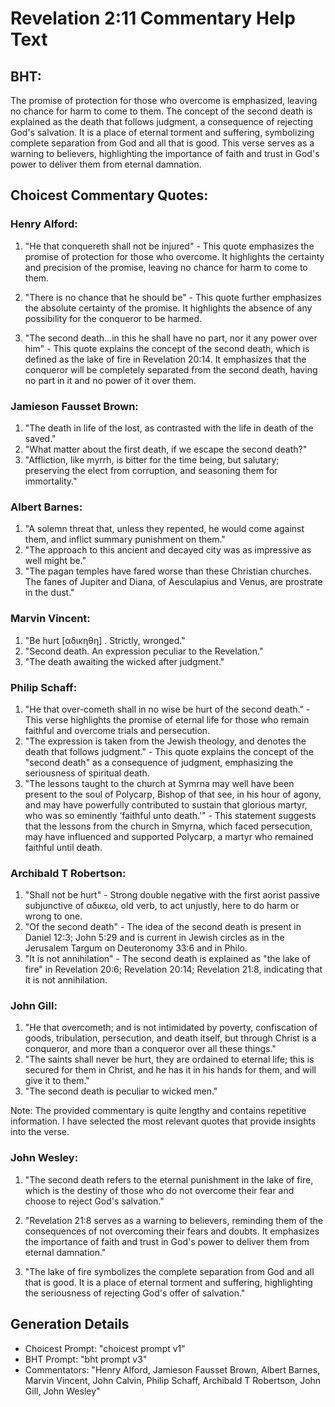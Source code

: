 # Revelation 2:11 Commentary Help Text

## BHT:
The promise of protection for those who overcome is emphasized, leaving no chance for harm to come to them. The concept of the second death is explained as the death that follows judgment, a consequence of rejecting God's salvation. It is a place of eternal torment and suffering, symbolizing complete separation from God and all that is good. This verse serves as a warning to believers, highlighting the importance of faith and trust in God's power to deliver them from eternal damnation.

## Choicest Commentary Quotes:
### Henry Alford:
1. "He that conquereth shall not be injured" - This quote emphasizes the promise of protection for those who overcome. It highlights the certainty and precision of the promise, leaving no chance for harm to come to them.

2. "There is no chance that he should be" - This quote further emphasizes the absolute certainty of the promise. It highlights the absence of any possibility for the conqueror to be harmed.

3. "The second death...in this he shall have no part, nor it any power over him" - This quote explains the concept of the second death, which is defined as the lake of fire in Revelation 20:14. It emphasizes that the conqueror will be completely separated from the second death, having no part in it and no power of it over them.

### Jamieson Fausset Brown:
1. "The death in life of the lost, as contrasted with the life in death of the saved."
2. "What matter about the first death, if we escape the second death?"
3. "Affliction, like myrrh, is bitter for the time being, but salutary; preserving the elect from corruption, and seasoning them for immortality."

### Albert Barnes:
1. "A solemn threat that, unless they repented, he would come against them, and inflict summary punishment on them." 
2. "The approach to this ancient and decayed city was as impressive as well might be."
3. "The pagan temples have fared worse than these Christian churches. The fanes of Jupiter and Diana, of Aesculapius and Venus, are prostrate in the dust."

### Marvin Vincent:
1. "Be hurt [αδικηθη] . Strictly, wronged." 
2. "Second death. An expression peculiar to the Revelation."
3. "The death awaiting the wicked after judgment."

### Philip Schaff:
1. "He that over-cometh shall in no wise be hurt of the second death." - This verse highlights the promise of eternal life for those who remain faithful and overcome trials and persecution.
2. "The expression is taken from the Jewish theology, and denotes the death that follows judgment." - This quote explains the concept of the "second death" as a consequence of judgment, emphasizing the seriousness of spiritual death.
3. "The lessons taught to the church at Symrna may well have been present to the soul of Polycarp, Bishop of that see, in his hour of agony, and may have powerfully contributed to sustain that glorious martyr, who was so eminently ‘faithful unto death.’" - This statement suggests that the lessons from the church in Smyrna, which faced persecution, may have influenced and supported Polycarp, a martyr who remained faithful until death.

### Archibald T Robertson:
1. "Shall not be hurt" - Strong double negative with the first aorist passive subjunctive of αδικεω, old verb, to act unjustly, here to do harm or wrong to one.
2. "Of the second death" - The idea of the second death is present in Daniel 12:3; John 5:29 and is current in Jewish circles as in the Jerusalem Targum on Deuteronomy 33:6 and in Philo.
3. "It is not annihilation" - The second death is explained as "the lake of fire" in Revelation 20:6; Revelation 20:14; Revelation 21:8, indicating that it is not annihilation.

### John Gill:
1. "He that overcometh; and is not intimidated by poverty, confiscation of goods, tribulation, persecution, and death itself, but through Christ is a conqueror, and more than a conqueror over all these things."
2. "The saints shall never be hurt, they are ordained to eternal life; this is secured for them in Christ, and he has it in his hands for them, and will give it to them."
3. "The second death is peculiar to wicked men."

Note: The provided commentary is quite lengthy and contains repetitive information. I have selected the most relevant quotes that provide insights into the verse.

### John Wesley:
1. "The second death refers to the eternal punishment in the lake of fire, which is the destiny of those who do not overcome their fear and choose to reject God's salvation." 

2. "Revelation 21:8 serves as a warning to believers, reminding them of the consequences of not overcoming their fears and doubts. It emphasizes the importance of faith and trust in God's power to deliver them from eternal damnation." 

3. "The lake of fire symbolizes the complete separation from God and all that is good. It is a place of eternal torment and suffering, highlighting the seriousness of rejecting God's offer of salvation."


## Generation Details
- Choicest Prompt: "choicest prompt v1"
- BHT Prompt: "bht prompt v3"
- Commentators: "Henry Alford, Jamieson Fausset Brown, Albert Barnes, Marvin Vincent, John Calvin, Philip Schaff, Archibald T Robertson, John Gill, John Wesley"

